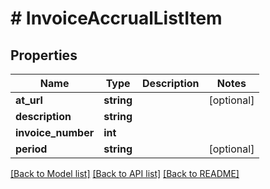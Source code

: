 # # InvoiceAccrualListItem

## Properties

Name | Type | Description | Notes
------------ | ------------- | ------------- | -------------
**at_url** | **string** |  | [optional]
**description** | **string** |  |
**invoice_number** | **int** |  |
**period** | **string** |  | [optional]

[[Back to Model list]](../../README.md#models) [[Back to API list]](../../README.md#endpoints) [[Back to README]](../../README.md)
